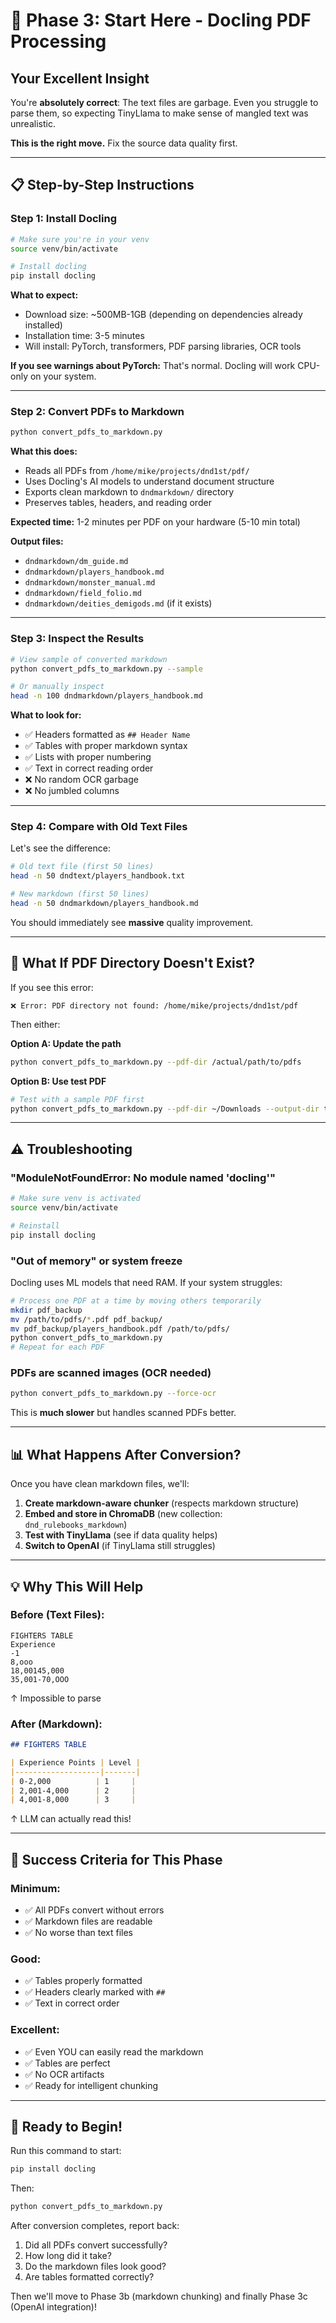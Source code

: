 # 🚀 Phase 3: Start Here - Docling PDF Processing

## Your Excellent Insight

You're **absolutely correct**: The text files are garbage. Even you struggle to parse them, so expecting TinyLlama to make sense of mangled text was unrealistic.

**This is the right move.** Fix the source data quality first.

---

## 📋 Step-by-Step Instructions

### Step 1: Install Docling

```bash
# Make sure you're in your venv
source venv/bin/activate

# Install docling
pip install docling
```

**What to expect:**
- Download size: ~500MB-1GB (depending on dependencies already installed)
- Installation time: 3-5 minutes
- Will install: PyTorch, transformers, PDF parsing libraries, OCR tools

**If you see warnings about PyTorch:** That's normal. Docling will work CPU-only on your system.

---

### Step 2: Convert PDFs to Markdown

```bash
python convert_pdfs_to_markdown.py
```

**What this does:**
- Reads all PDFs from `/home/mike/projects/dnd1st/pdf/`
- Uses Docling's AI models to understand document structure
- Exports clean markdown to `dndmarkdown/` directory
- Preserves tables, headers, and reading order

**Expected time:** 1-2 minutes per PDF on your hardware (5-10 min total)

**Output files:**
- `dndmarkdown/dm_guide.md`
- `dndmarkdown/players_handbook.md`
- `dndmarkdown/monster_manual.md`
- `dndmarkdown/field_folio.md`
- `dndmarkdown/deities_demigods.md` (if it exists)

---

### Step 3: Inspect the Results

```bash
# View sample of converted markdown
python convert_pdfs_to_markdown.py --sample

# Or manually inspect
head -n 100 dndmarkdown/players_handbook.md
```

**What to look for:**
- ✅ Headers formatted as `## Header Name`
- ✅ Tables with proper markdown syntax
- ✅ Lists with proper numbering
- ✅ Text in correct reading order
- ❌ No random OCR garbage
- ❌ No jumbled columns

---

### Step 4: Compare with Old Text Files

Let's see the difference:

```bash
# Old text file (first 50 lines)
head -n 50 dndtext/players_handbook.txt

# New markdown (first 50 lines)  
head -n 50 dndmarkdown/players_handbook.md
```

You should immediately see **massive** quality improvement.

---

## 🤔 What If PDF Directory Doesn't Exist?

If you see this error:
```
❌ Error: PDF directory not found: /home/mike/projects/dnd1st/pdf
```

Then either:

**Option A: Update the path**
```bash
python convert_pdfs_to_markdown.py --pdf-dir /actual/path/to/pdfs
```

**Option B: Use test PDF**
```bash
# Test with a sample PDF first
python convert_pdfs_to_markdown.py --pdf-dir ~/Downloads --output-dir test_markdown
```

---

## ⚠️ Troubleshooting

### "ModuleNotFoundError: No module named 'docling'"
```bash
# Make sure venv is activated
source venv/bin/activate

# Reinstall
pip install docling
```

### "Out of memory" or system freeze
Docling uses ML models that need RAM. If your system struggles:

```bash
# Process one PDF at a time by moving others temporarily
mkdir pdf_backup
mv /path/to/pdfs/*.pdf pdf_backup/
mv pdf_backup/players_handbook.pdf /path/to/pdfs/
python convert_pdfs_to_markdown.py
# Repeat for each PDF
```

### PDFs are scanned images (OCR needed)
```bash
python convert_pdfs_to_markdown.py --force-ocr
```

This is **much slower** but handles scanned PDFs better.

---

## 📊 What Happens After Conversion?

Once you have clean markdown files, we'll:

1. **Create markdown-aware chunker** (respects markdown structure)
2. **Embed and store in ChromaDB** (new collection: `dnd_rulebooks_markdown`)
3. **Test with TinyLlama** (see if data quality helps)
4. **Switch to OpenAI** (if TinyLlama still struggles)

---

## 💡 Why This Will Help

### Before (Text Files):
```
FIGHTERS TABLE
Experience
-1
8,ooo
18,00145,000
35,001-70,OOO
```
↑ Impossible to parse

### After (Markdown):
```markdown
## FIGHTERS TABLE

| Experience Points | Level |
|-------------------|-------|
| 0-2,000          | 1     |
| 2,001-4,000      | 2     |
| 4,001-8,000      | 3     |
```
↑ LLM can actually read this!

---

## 🎯 Success Criteria for This Phase

### Minimum:
- ✅ All PDFs convert without errors
- ✅ Markdown files are readable
- ✅ No worse than text files

### Good:
- ✅ Tables properly formatted
- ✅ Headers clearly marked with `##`
- ✅ Text in correct order

### Excellent:
- ✅ Even YOU can easily read the markdown
- ✅ Tables are perfect
- ✅ No OCR artifacts
- ✅ Ready for intelligent chunking

---

## 🚀 Ready to Begin!

Run this command to start:

```bash
pip install docling
```

Then:

```bash
python convert_pdfs_to_markdown.py
```

After conversion completes, report back:
1. Did all PDFs convert successfully?
2. How long did it take?
3. Do the markdown files look good?
4. Are tables formatted correctly?

Then we'll move to Phase 3b (markdown chunking) and finally Phase 3c (OpenAI integration)!

